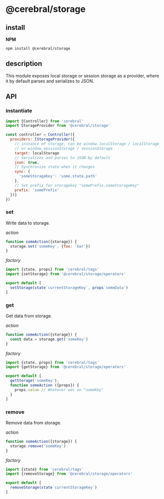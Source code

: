 # @cerebral/storage

## install
**NPM**

`npm install @cerebral/storage`

## description
This module exposes local storage or session storage as a provider,
where it by default parses and serializes to JSON.

## API

### instantiate

```js
import {Controller} from 'cerebral'
import StorageProvider from '@cerebral/storage'

const controller = Controller({
  providers: [StorageProvider({
    // instance of storage, can be window.localStorage / localStorage
    // or window.sessionStorage / sessionStorage
    target: localStorage
    // Serializes and parses to JSON by default
    json: true,
    // Synchronize state when it changes
    sync: {
      'someStorageKey': 'some.state.path'
    },
    // Set prefix for storagekey "somePrefix.someStorageKey"
    prefix: 'somePrefix'
  })]
})
```

### set
Write data to storage.

*action*
```javascript
function someAction({storage}) {
  storage.set('someKey', {foo: 'bar'})
}
```

*factory*
```javascript
import {state, props} from 'cerebral/tags'
import {setStorage} from '@cerebral/storage/operators'

export default [
  setStorage(state`currentStorageKey`, props`someData`)
]
```

### get
Get data from storage.

*action*
```javascript
function someAction({storage}) {
  const data = storage.get('someKey')
}
```

*factory*
```javascript
import {state, props} from 'cerebral/tags'
import {getStorage} from '@cerebral/storage/operators'

export default [
  getStorage('someKey'),
  function someAction ({props}) {
    props.value // Whatever was on "someKey"
  }
]
```

### remove
Remove data from storage.

*action*
```javascript
function someAction({storage}) {
  storage.remove('someKey')
}
```

*factory*
```javascript
import {state} from 'cerebral/tags'
import {removeStorage} from '@cerebral/storage/operators'

export default [
  removeStorage(state`currentStorageKey`)
]
```
